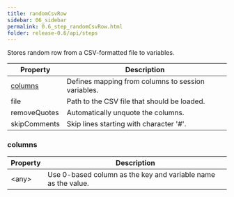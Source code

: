 ```yaml
---
title: randomCsvRow
sidebar: 06_sidebar
permalink: 0.6_step_randomCsvRow.html
folder: release-0.6/api/steps
---
```


Stores random row from a CSV-formatted file to variables. 

| Property | Description |
| ------- | -------- |
| [columns](#columns) | Defines mapping from columns to session variables.  |
| file | Path to the CSV file that should be loaded.  |
| removeQuotes | Automatically unquote the columns.  |
| skipComments | Skip lines starting with character '#'.  |

### <a id="columns"></a>columns

| Property | Description |
| ------- | -------- |
| &lt;any&gt; | Use 0-based column as the key and variable name as the value.  |

